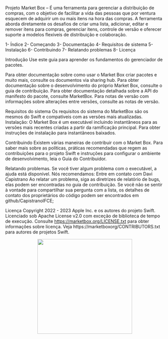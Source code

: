Projeto Market Box – É uma ferramenta para gerenciar a distribuição de compras, com o objetivo de facilitar a vida das pessoas que por ventura esquecem de adquirir um ou mais itens na hora das compras. A ferramenta aborda diretamente os desafios de criar uma lista, adicionar, editar e remover itens para compras, gerenciar itens, controle de versão e oferecer suporte a modelos flexíveis de distribuição e colaboração. 

1- Índice
2- Começando
3- Documentação
4- Requisitos de sistema
5- Instalação
6- Contribuindo
7- Relatando problemas
8- Licença

Introdução Use este guia para aprender os fundamentos do gerenciador de pacotes.

Para obter documentação sobre como usar o Market Box criar pacotes e muito mais, consulte os documentos via sharing hub. Para obter documentação sobre o desenvolvimento do próprio Market Box, consulte o guia de contribuição. Para obter documentação detalhada sobre a API do manifesto do pacote, consulte MarketBox. Para notas de versão com informações sobre alterações entre versões, consulte as notas de versão.

Requisitos do sistema Os requisitos do sistema do MarketBox são os mesmos do Swift e compatíveis com as versões mais atualizadas.
Instalação: O Market Box é um executável incluindo instantâneos para as versões mais recentes criadas a partir da ramificação principal. Para obter instruções de instalação para instantâneos baixados.

Contribuindo Existem várias maneiras de contribuir com o Market Box. Para saber mais sobre as políticas, práticas recomendadas que regem as contribuições para o projeto Swift e instruções para configurar o ambiente de desenvolvimento, leia o Guia do Contribuidor.

Relatando problemas. Se você tiver algum problema com o executável, a ajuda está disponível. Nós recomendamos: Entre em contato com Davi Capistrano 
Ao relatar um problema, siga as diretrizes de relatório de bugs, elas podem ser encontradas no guia de contribuição. Se você não se sentir à vontade para compartilhar sua pergunta com a lista, os detalhes de contato dos proprietários do código podem ser encontrados em github/CapistranoIFCE; 

Licença Copyright 2022 - 2023 Apple Inc. e os autores do projeto Swift. Licenciado sob Apache License v2.0 com exceção de biblioteca de tempo de execução. Consulte https://marketbox.org/LICENSE.txt para obter informações sobre licença. Veja https://marketboxorg/CONTRIBUTORS.txt para autores de projetos Swift.

<div align="center">
<img src="https://user-images.githubusercontent.com/101426741/160743823-0dc18520-011f-4782-9547-22f5cc7d31fe.jpg" width="300px" />
</div>
